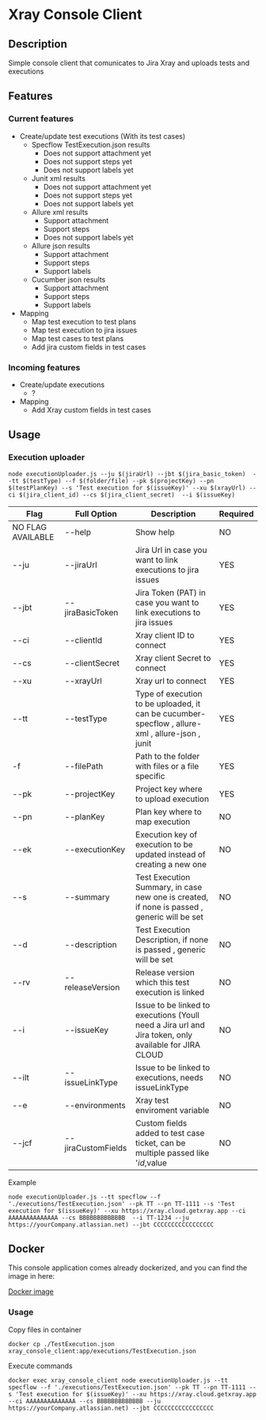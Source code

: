 # Xray Console Client

## Description
Simple console client that comunicates to Jira Xray and uploads tests and executions

## Features

### Current features

 - Create/update test executions (With its test cases)
    - Specflow TestExecution.json results
        - Does not support attachment yet
        - Does not support steps yet
        - Does not support labels yet
    - Junit xml results
        - Does not support attachment yet
        - Does not support steps yet
        - Does not support labels yet
    - Allure xml results
        - Support attachment
        - Support steps
        - Does not support labels yet
    - Allure json results
        - Support attachment
        - Support steps
        - Support labels
    - Cucumber json results
        - Support attachment
        - Support steps
        - Support labels
 - Mapping
    - Map test execution to test plans
    - Map test execution to jira issues
    - Map test cases to test plans
    - Add jira custom fields in test cases

### Incoming features

- Create/update executions
    - ?
- Mapping
    - Add Xray custom fields in test cases

## Usage

### Execution uploader

```
node executionUploader.js --ju $(jiraUrl) --jbt $(jira_basic_token)  --tt $(testType) --f $(folder/file) --pk $(projectKey) --pn $(testPlanKey) --s 'Test execution for $(issueKey)' --xu $(xrayUrl) --ci $(jira_client_id) --cs $(jira_client_secret)  --i $(issueKey) 
```

| Flag              | Full Option         | Description                                                                                           | Required |
|-------------------|---------------------|-------------------------------------------------------------------------------------------------------|----------|
| NO FLAG AVAILABLE | --help              | Show help                                                                                             | NO       |
| --ju              | --jiraUrl           | Jira Url in case you want to link executions to jira issues                                           | YES      |
| --jbt             | --jiraBasicToken    | Jira Token (PAT) in case you want to link executions to jira issues                                   | YES      |
| --ci              | --clientId          | Xray client ID to connect                                                                             | YES      |
| --cs              | --clientSecret      | Xray client Secret to connect                                                                         | YES      |
| --xu              | --xrayUrl           | Xray url to connect                                                                                   | YES      |
| --tt              | --testType          | Type of execution to be uploaded, it can be cucumber-specflow , allure-xml , allure-json , junit      | YES      |
| -f                | --filePath          | Path to the folder with files or a file specific                                                      | YES      |
| --pk              | --projectKey        | Project key where to upload execution                                                                 | YES      |
| --pn              | --planKey           | Plan key where to map execution                                                                       | NO       |
| --ek              | --executionKey      | Execution key of execution to be updated instead of creating a new one                                | NO       |
| --s               | --summary           | Test Execution Summary, in case new one is created, if none is passed , generic will be set           | NO       |
| --d               | --description       | Test Execution Description, if none is passed , generic will be set                                   | NO       |
| --rv              | --releaseVersion    | Release version which this test execution is linked                                                   | NO       |
| --i               | --issueKey          | Issue to be linked to executions (Youll need a Jira url and Jira token, only available for JIRA CLOUD | NO       |
| --ilt             | --issueLinkType     | Issue to be linked to executions, needs issueLinkType                                                 | NO       |
| --e               | --environments      | Xray test enviroment variable                                                                         | NO       |
| --jcf             | --jiraCustomFields  | Custom fields added to test case ticket, can be multiple passed like '$id,$value                   | NO       |


Example

```
node executionUploader.js --tt specflow --f './executions/TestExecution.json' --pk TT --pn TT-1111 --s 'Test execution for $(issueKey)' --xu https://xray.cloud.getxray.app --ci AAAAAAAAAAAAAA --cs BBBBBBBBBBBBB  --i TT-1234 --ju https://yourCompany.atlassian.net) --jbt CCCCCCCCCCCCCCCCC
```

## Docker

This console application comes already dockerized, and you can find the image in here:

[Docker image](https://hub.docker.com/repository/docker/marca1234/xray-console-client/general)

### Usage

Copy files in container
```
docker cp ./TestExecution.json xray_console_client:app/executions/TestExecution.json
```

Execute commands
```
docker exec xray_console_client node executionUploader.js --tt specflow --f './executions/TestExecution.json' --pk TT --pn TT-1111 --s 'Test execution for $(issueKey)' --xu https://xray.cloud.getxray.app --ci AAAAAAAAAAAAAA --cs BBBBBBBBBBBBB --ju https://yourCompany.atlassian.net) --jbt CCCCCCCCCCCCCCCCC
```